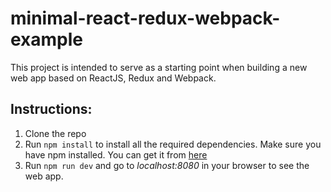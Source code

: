 # minimal-react-redux-webpack-example
This project is intended to serve as a starting point when building a new web app based on ReactJS, Redux and Webpack.

## Instructions:
1. Clone the repo
2. Run `npm install` to install all the required dependencies. Make sure you have npm installed. You can get it from [here](https://www.npmjs.com)
3. Run `npm run dev` and go to *localhost:8080* in your browser to see the web app.
